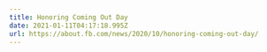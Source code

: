 ```yaml
---
title: Honoring Coming Out Day
date: 2021-01-11T04:17:18.995Z
url: https://about.fb.com/news/2020/10/honoring-coming-out-day/
---
```

